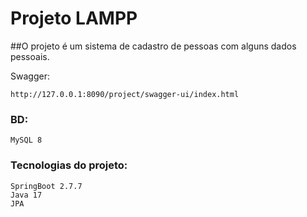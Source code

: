 # Projeto LAMPP
##O projeto é um sistema de cadastro de pessoas com alguns dados pessoais.

Swagger:
```
http://127.0.0.1:8090/project/swagger-ui/index.html
```

### BD:
```
MySQL 8
```

### Tecnologias do projeto:
```
SpringBoot 2.7.7
Java 17
JPA
```
